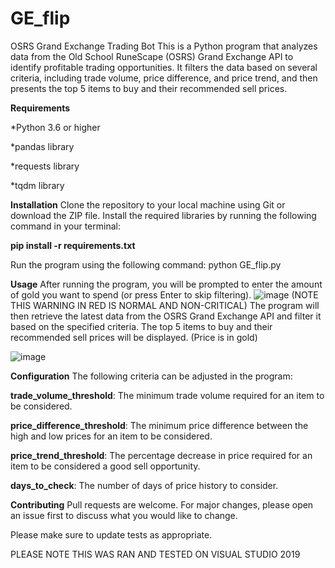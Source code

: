 # GE_flip


OSRS Grand Exchange Trading Bot
This is a Python program that analyzes data from the Old School RuneScape (OSRS) Grand Exchange API to identify profitable trading opportunities. It filters the data based on several criteria, including trade volume, price difference, and price trend, and then presents the top 5 items to buy and their recommended sell prices.



**Requirements**

*Python 3.6 or higher

*pandas library

*requests library

*tqdm library




**Installation**
Clone the repository to your local machine using Git or download the ZIP file.
Install the required libraries by running the following command in your terminal:

**pip install -r requirements.txt**

Run the program using the following command: python GE_flip.py



**Usage**
After running the program, you will be prompted to enter the amount of gold you want to spend (or press Enter to skip filtering).
![image](https://user-images.githubusercontent.com/30472756/223224483-2102b307-375a-4162-9a80-f6827c43b4bb.png)
(NOTE THIS WARNING IN RED IS NORMAL AND NON-CRITICAL)
The program will then retrieve the latest data from the OSRS Grand Exchange API and filter it based on the specified criteria.
The top 5 items to buy and their recommended sell prices will be displayed. (Price is in gold)

![image](https://user-images.githubusercontent.com/30472756/223224702-a48013e6-2a67-4405-9e74-7e1865bebaf8.png)


**Configuration**
The following criteria can be adjusted in the program:


**trade_volume_threshold**: The minimum trade volume required for an item to be considered.

**price_difference_threshold**: The minimum price difference between the high and low prices for an item to be considered.

**price_trend_threshold**: The percentage decrease in price required for an item to be considered a good sell opportunity.

**days_to_check**: The number of days of price history to consider.



**Contributing**
Pull requests are welcome. For major changes, please open an issue first to discuss what you would like to change.

Please make sure to update tests as appropriate.



PLEASE NOTE THIS WAS RAN AND TESTED ON VISUAL STUDIO 2019

